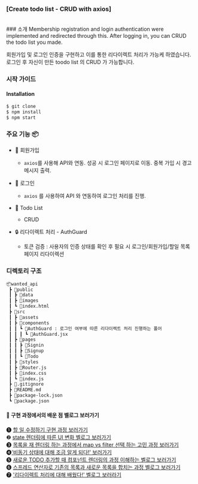 ### [Create todo list - CRUD with axios]
<br />
### 소개
Membership registration and login authentication were implemented and redirected through this.
After logging in, you can CRUD the todo list you made.

회원가입 및 로그인 인증을 구현하고 이를 통한 리다이렉트 처리가 가능케 하였습니다.
로그인 후 자신이 만든 toodo list 의 CRUD 가 가능합니다. 

### 시작 가이드

#### Installation

```bash
$ git clone 
$ npm install
$ npm start
```

### 주요 기능 📦

- 📝 회원가입 
  - `axios`를 사용해 API와 연동. 성공 시 로그인 페이지로 이동. 중복 가입 시 경고 메시지 출력.

- 📝 로그인
  - `axios` 를 사용하여 API 와 연동하여 로그인 처리를 진행.
  
- 📝 Todo List
  - CRUD

- 🔒 리다이렉트 처리 - AuthGuard
  - 토큰 검증 : 사용자의 인증 상태를 확인 후 필요 시 로그인/회원가입/할일 목록 페이지 리다이렉션

### 디렉토리 구조

```bash
📦wanted_api
 ┣ 📂public
 ┃ ┣ 📂data
 ┃ ┣ 📂images
 ┃ ┗ 📜index.html
 ┣ 📂src
 ┃ ┣ 📂assets
 ┃ ┣ 📂components
 ┃ ┃ ┗ 📂AuthGuard : 로그인 여부에 따른 리다이렉트 처리 진행하는 폴어
 ┃ ┃ ┃ ┗ 📜AuthGuard.jsx
 ┃ ┣ 📂pages
 ┃ ┃ ┣ 📂Signin
 ┃ ┃ ┣ 📂Signup
 ┃ ┃ ┗ 📂Todo
 ┃ ┣ 📂styles
 ┃ ┣ 📜Router.js
 ┃ ┣ 📜index.css
 ┃ ┗ 📜index.js
 ┣ 📜.gitignore
 ┣ 📜README.md
 ┣ 📜package-lock.json
 ┗ 📜package.json

```

#### 🧠 구현 과정에서의 배운 점 벨로그 보러가기 

❶ [할 일 수정하기 구현 과정 보러가기](https://velog.io/@minngaeng/%EC%B5%9C%EC%A2%85-%EC%88%98%EC%A0%95%ED%95%98%EA%B8%B0) <br />
❷ [state 렌더링에 따른 UI 변화 벨로그 보러가기](https://velog.io/@minngaeng/%EC%9E%84%EC%8B%9C%EC%A0%80%EC%9E%A5) <br />
❸ [목록을 재 렌더링 하는 과정에서 map vs filter 선택 하는 고민 과정 보러가기](https://velog.io/@minngaeng/Delete-map-VS-filter-...-which-method-is-the-right) <br />
❹['비동기 상태에 대해 조금 알게 되다!' 보러가기](https://velog.io/@minngaeng/%EC%95%84%EB%86%94-%EA%B8%80%EB%A9%B4-%EC%99%9C-setState%EC%97%90-%ED%95%A8%EA%BB%98-%EB%8B%B4%EC%95%84-Body-%EC%97%90-%EC%A0%84%EC%86%A1%ED%95%98%EB%A9%B4-%EC%95%88%EB%90%98%EB%8A%94%EB%8D%B0) <br />
❺ [새로운 TODO 추가할 때 컴포넌트 렌더링의 과정 이해하는 벨로그 보러가기 ](https://velog.io/@minngaeng/%EC%8A%A4%ED%94%84%EB%A0%88%EB%93%9C-%EC%97%B0%EC%82%B0%EC%9E%90%EC%97%90-%EB%8C%80%ED%95%9C-%EA%B6%81%EA%B5%BC%ED%95%A8%EC%9D%84-%ED%92%80%EB%8B%A4) <br />
❻ [스프레드 연산자로 기존의 목록과 새로운 목록을 합치는 과정 벨로그 보러가기](https://velog.io/@minngaeng/%EC%8A%A4%ED%94%84%EB%A0%88%EB%93%9C-%EC%97%B0%EC%82%B0%EC%9E%90%EC%97%90-%EB%8C%80%ED%95%9C-%EA%B6%81%EA%B5%BC%ED%95%A8%EC%9D%84-%ED%92%80%EB%8B%A4) <br />
❼ ['리다이렉트 처리에 대해 배웠다!' 벨로그 보러라기](https://velog.io/@minngaeng/%EB%A6%AC%EB%8B%A4%EC%9D%B4%EB%A0%89%ED%8A%B8-%EC%B2%98%EB%A6%AC-%EA%B7%B8%EA%B2%8C-%EB%AD%94%EB%8D%B0) <br />
